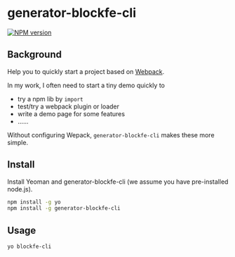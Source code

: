 # generator-blockfe-cli

[![NPM version](https://img.shields.io/npm/v/generator-blockfe-cli.svg)](https://www.npmjs.com/package/generator-blockfe-cli) 

## Background

Help you to quickly start a project based on [Webpack](https://webpack.js.org/).

In my work, I often need to start a tiny demo quickly to

- try a npm lib by `import`
- test/try a webpack plugin or loader
- write a demo page for some features
- ……

Without configuring Wepack, `generator-blockfe-cli` makes these more simple.

## Install

Install Yeoman and generator-blockfe-cli (we assume you have pre-installed node.js).

```bash
npm install -g yo
npm install -g generator-blockfe-cli
```

## Usage

```bash
yo blockfe-cli
```
